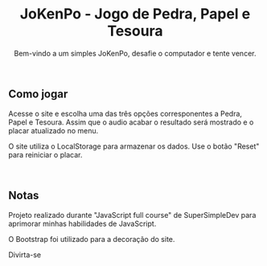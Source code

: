 <h1 align="center">JoKenPo - Jogo de Pedra, Papel e Tesoura</h1>
<p align="center"> Bem-vindo a um simples JoKenPo, desafie o computador e tente vencer.</p>
<br>
<h2>Como jogar</h2>
<p>Acesse o site e escolha uma das três opções corresponentes a Pedra, Papel e Tesoura. Assim que o audio acabar o resultado será mostrado e o placar atualizado no menu.</p>
<p>O site utiliza o LocalStorage para armazenar os dados. Use o botão "Reset" para reiniciar o placar.</p>
<br>
<h2>Notas</h2>
<p> Projeto realizado durante "JavaScript full course" de SuperSimpleDev para aprimorar minhas habilidades de JavaScript.</p>
<p> O Bootstrap foi utilizado para a decoração do site.</p>
<p>Divirta-se</p>
